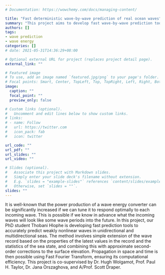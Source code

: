 ```yaml
---
# Documentation: https://wowchemy.com/docs/managing-content/

title: "Fast deterministic wave-by-wave prediction of real ocean waves"
summary: "This project aims to develop fast wave-by-wave prediction tools to accurately predict weakly nonlinear waves in unidirectional and multidirectional seas. Applications range from wave energy control to offshore operations to recreational activities."
authors: []
tags: 
- wave prediction
- wave energy
categories: []
# date: 2021-05-31T14:36:29+08:00

# Optional external URL for project (replaces project detail page).
external_link: ""

# Featured image
# To use, add an image named `featured.jpg/png` to your page's folder.
# Focal points: Smart, Center, TopLeft, Top, TopRight, Left, Right, BottomLeft, Bottom, BottomRight.
image:
  caption: ""
  focal_point: ""
  preview_only: false

# Custom links (optional).
#   Uncomment and edit lines below to show custom links.
# links:
# - name: Follow
#   url: https://twitter.com
#   icon_pack: fab
#   icon: twitter

url_code: ""
url_pdf: ""
url_slides: ""
url_video: ""

# Slides (optional).
#   Associate this project with Markdown slides.
#   Simply enter your slide deck's filename without extension.
#   E.g. `slides = "example-slides"` references `content/slides/example-slides.md`.
#   Otherwise, set `slides = ""`.
slides: ""
---
```


It is well-known that the power production of a wave energy converter can be significantly increased if we can tune it to respond optimally to each incoming wave. This is possible if we know in advance what the incoming waves will look like some wave periods into the future. 
In this project, our PhD student Thobani Hlophe is developing fast prediction tools to accurately predict weakly nonlinear waves in unidirectional and multidirectional seas. The method involves simple extension of the wave record based on the properties of the latest values in the record and the statistics of the sea state, and combining this with approximate second-order corrections to the surface elevation. Propagation in space and time is then possible using Fast Fourier Transform, ensuring its computational efficiency.
This project is co-supervised by Dr. Hugh Wolgamot, Prof. Paul H. Taylor, Dr. Jana Orszaghova, and A/Prof. Scott Draper. 